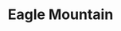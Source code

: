 ---
layout: highpoint
title: Eagle Mountain
location: Minnesota
state: MN
category: highpoints
tag: Highpoints
tagline: 2,301 feet
name: minnesota_highpoint
files: 17
thumbnail: 13
---